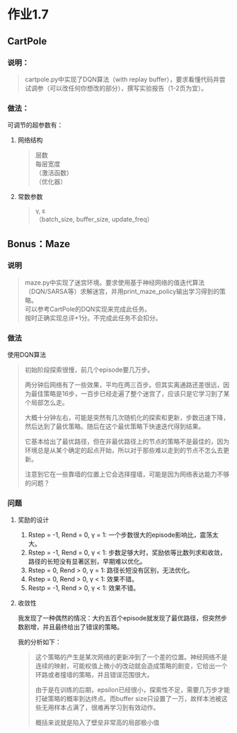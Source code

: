 # 作业1.7
## CartPole
### 说明：
> cartpole.py中实现了DQN算法（with replay buffer），要求看懂代码并尝试调参（可以改任何你想改的部分），撰写实验报告（1-2页为宜）。
### 做法：
可调节的超参数有：
1. 网络结构
    > 层数<br>
    > 每层宽度<br>
    > （激活函数）<br>
    > （优化器）
2. 常数参数
    > γ, ε<br>
    > （batch_size, buffer_size, update_freq）
## Bonus：Maze
### 说明
> maze.py中实现了迷宫环境。要求使用基于神经网络的值迭代算法（DQN/SARSA等）求解迷宫，并用print_maze_policy输出学习得到的策略。<br>
> 可以参考CartPole的DQN实现来完成此任务。<br>
> 按时正确实现总评+1分。不完成此任务不会扣分。
### 做法
使用DQN算法
> 初始阶段探索很慢，前几个episode要几万步。
>
> 两分钟后网络有了一些效果，平均在两三百步。但其实离通路还差很远，因为最佳策略是16步，一百步已经走遍了整个迷宫了，应该只是它学习到了某个局部怎么走。
>
> 大概十分钟左右，可能是突然有几次随机化的探索和更新，步数迅速下降，然后达到了最优策略。随后在这个最优策略下快速迭代得到结果。
>
> 它基本给出了最优路径，但在非最优路径上的节点的策略不是最佳的，因为环境总是从某个确定的起点开始，所以对于那些难以走到的节点不怎么去更新。
>
> 注意到它在一些靠墙的位置上它会选择撞墙，可能是因为网络表达能力不够的问题？

### 问题
1. 奖励的设计
    1. Rstep = -1, Rend = 0, γ = 1: 一个步数很大的episode影响比，震荡太大。
    2. Rstep = -1, Rend = 0, γ < 1: 步数足够大时，奖励依等比数列求和收敛，路径的长短没有显著区别，早期难以优化。
    3. Rstep = 0, Rend > 0, γ = 1: 路径长短没有区别，无法优化。
    4. Rstep = 0, Rend > 0, γ < 1: 效果不错。
    5. Restp = -1, Rend > 0, γ < 1: 效果不错。
2. 收敛性

    我发现了一种偶然的情况：大约五百个episode就发现了最优路径，但突然步数剧增，并且最终给出了错误的策略。

    我的分析如下：
    > 这个策略的产生是某次网络的更新冲到了一个差的位置。神经网络不是连续的映射，可能权值上微小的改动就会造成策略的剧变，它给出一个环路或者撞墙的策略，并且错误范围很大。
    >
    > 由于是在训练的后期，epsilon已经很小，探索性不足，需要几万步才能打破策略的概率到达终点。而buffer size只设置了一万，故样本池被这些无用样本占满了，很难再学习到有效动作。
    >
    > 概括来说就是陷入了壁垒非常高的局部极小值
